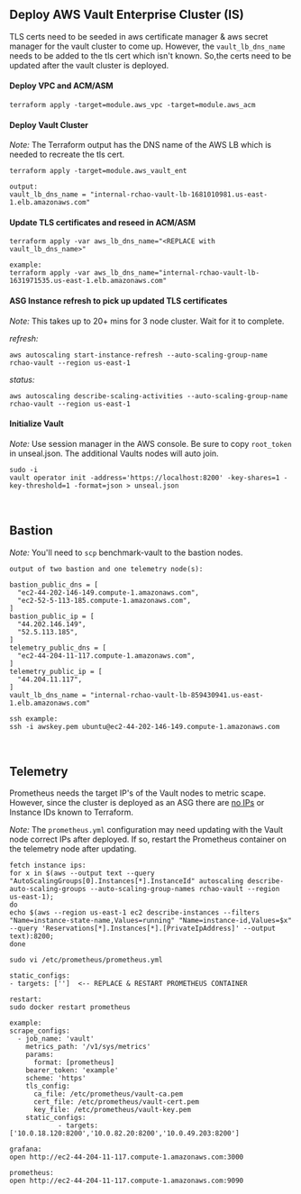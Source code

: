 ## Deploy AWS Vault Enterprise Cluster (IS)

TLS certs need to be seeded in aws certificate manager & aws secret manager for the vault cluster to come up. However, the `vault_lb_dns_name` needs to be added to the tls cert which isn't known. So,the certs need to be updated after the vault cluster is deployed.


#### Deploy VPC and ACM/ASM

```
terraform apply -target=module.aws_vpc -target=module.aws_acm
```

#### Deploy Vault Cluster

*Note:* The Terraform output has the DNS name of the AWS LB which is needed to recreate the tls cert.
```
terraform apply -target=module.aws_vault_ent
```
```
output:
vault_lb_dns_name = "internal-rchao-vault-lb-1681010981.us-east-1.elb.amazonaws.com"
```

#### Update TLS certificates and reseed in ACM/ASM

```
terraform apply -var aws_lb_dns_name="<REPLACE with vault_lb_dns_name>"
```
```
example:
terraform apply -var aws_lb_dns_name="internal-rchao-vault-lb-1631971535.us-east-1.elb.amazonaws.com"
```

#### ASG Instance refresh to pick up updated TLS certificates

*Note:* This takes up to 20+ mins for 3 node cluster. Wait for it to complete.

*refresh:*
```
aws autoscaling start-instance-refresh --auto-scaling-group-name rchao-vault --region us-east-1
```
*status:*
```
aws autoscaling describe-scaling-activities --auto-scaling-group-name rchao-vault --region us-east-1
```

#### Initialize Vault

*Note:* Use session manager in the AWS console. Be sure to copy `root_token` in unseal.json. The additional Vaults nodes will auto join.
```
sudo -i
vault operator init -address='https://localhost:8200' -key-shares=1 -key-threshold=1 -format=json > unseal.json
```
<br>

## Bastion

*Note:* You'll need to `scp` benchmark-vault to the bastion nodes.

```
output of two bastion and one telemetry node(s):

bastion_public_dns = [
  "ec2-44-202-146-149.compute-1.amazonaws.com",
  "ec2-52-5-113-185.compute-1.amazonaws.com",
]
bastion_public_ip = [
  "44.202.146.149",
  "52.5.113.185",
]
telemetry_public_dns = [
  "ec2-44-204-11-117.compute-1.amazonaws.com",
]
telemetry_public_ip = [
  "44.204.11.117",
]
vault_lb_dns_name = "internal-rchao-vault-lb-859430941.us-east-1.elb.amazonaws.com"
```
```
ssh example:
ssh -i awskey.pem ubuntu@ec2-44-202-146-149.compute-1.amazonaws.com
```
<br>

## Telemetry

Prometheus needs the target IP's of the Vault nodes to metric scape. However, since the cluster is deployed as an ASG there are [no IPs](https://github.com/hashicorp/terraform-provider-aws/issues/511)  or Instance IDs known to Terraform.

*Note:* The `prometheus.yml` configuration may need updating with the Vault node correct IPs after deployed. If so, restart the Prometheus container on the telemetry node after updating.

```
fetch instance ips:
for x in $(aws --output text --query "AutoScalingGroups[0].Instances[*].InstanceId" autoscaling describe-auto-scaling-groups --auto-scaling-group-names rchao-vault --region us-east-1);
do
echo $(aws --region us-east-1 ec2 describe-instances --filters "Name=instance-state-name,Values=running" "Name=instance-id,Values=$x" --query 'Reservations[*].Instances[*].[PrivateIpAddress]' --output text):8200;
done

sudo vi /etc/prometheus/prometheus.yml

static_configs:
- targets: ['']  <-- REPLACE & RESTART PROMETHEUS CONTAINER

restart:
sudo docker restart prometheus

example:
scrape_configs:
  - job_name: 'vault'
    metrics_path: '/v1/sys/metrics'
    params:
      format: [prometheus]
    bearer_token: 'example'
    scheme: 'https'
    tls_config:
      ca_file: /etc/prometheus/vault-ca.pem
      cert_file: /etc/prometheus/vault-cert.pem
      key_file: /etc/prometheus/vault-key.pem
    static_configs:
            - targets: ['10.0.18.120:8200','10.0.82.20:8200','10.0.49.203:8200']
```
```
grafana:
open http://ec2-44-204-11-117.compute-1.amazonaws.com:3000

prometheus:
open http://ec2-44-204-11-117.compute-1.amazonaws.com:9090
```
